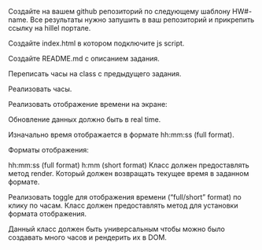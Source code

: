 Создайте на вашем github репозиторий по следующему шаблону HW#-name. Все результаты нужно запушить в ваш репозиторий и прикрепить ссылку на hillel портале.

Создайте index.html в котором подключите js script.

Создайте README.md с описанием задания.

Переписать часы на class с предыдущего задания.

Реализовать часы.

Реализовать отображение времени на экране:

Обновление данных должно быть в real time.

Изначально время отображается в формате hh:mm:ss (full format).

Форматы отображения:

hh:mm:ss (full format)
h:mm (short format)
Класс должен предоставлять метод render. Который должен возвращать текущее время в заданном формате.

Реализовать toggle для отображения времени (“full/short” format) по клику по часам. Класс должен предоставлять метод для установки формата отображения.

Данный класс должен быть универсальным чтобы можно было создавать много часов и рендерить их в DOM.